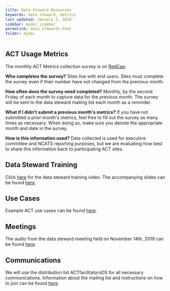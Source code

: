 ```yaml
---
title: Data Steward Resources
keywords: data steward, metrics
last_updated: January 2, 2020
sidebar: mydoc_sidebar
permalink: data_stewards.html
folder: mydoc
---
```


## ACT Usage Metrics

The monthly ACT Metrics collection survey is on [RedCap](https://www.ctsiredcap.pitt.edu/redcap/surveys/?s=JPTYEE8AEP).

**Who completes the survey?** Sites live with end users. Sites must complete the survey even if their number have not changed from the previous month.

**How often does the survey need completed?** Monthly, by the second Friday of each month to capture data for the previous month. The survey will be sent to the data steward mailing list each month as a reminder.

**What if I didn't submit a previous month's metrics?** If you have not submitted a prior month's metrics, feel free to fill out the survey as many times as necessary. When doing so, make sure you denote the appropriate month and date in the survey.

**How is this information used?** Data collected is used for executive committee and NCATS reporting purposes, but we are evaluating how best to share this information back to participating ACT sites.

## Data Steward Training
Click [here](https://www.youtube.com/watch?v=XjiX-s1MYTQ&feature=youtu.be) for the data steward training video. The accompanying slides can be found [here](https://pitt.box.com/s/3v4pl0fchijoanpx17fpaqt60gnuvzmu).

## Use Cases
Example ACT use cases can be found [here](/ACT-Network/use_cases.html).

## Meetings
The audio from the data steward meeting held on November 14th, 2019 can be found [here](https://pitt.box.com/s/u2y85gjaby5qqdd3h17wqxo06or2wjlu). 

## Communications
We will use the distribution list ACTfacilitatorsDS for all necessary communications. Information about the mailing list and instructions on how to join can be found [here](/ACT-Network/ds_list.html).

